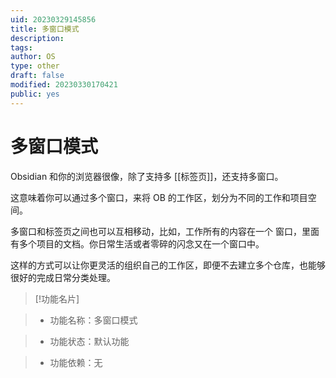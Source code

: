 ```yaml
---
uid: 20230329145856
title: 多窗口模式
description: 
tags: 
author: OS
type: other
draft: false
modified: 20230330170421
public: yes
---
```


# 多窗口模式

Obsidian 和你的浏览器很像，除了支持多 [[标签页]]，还支持多窗口。

这意味着你可以通过多个窗口，来将 OB 的工作区，划分为不同的工作和项目空间。

多窗口和标签页之间也可以互相移动，比如，工作所有的内容在一个 窗口，里面有多个项目的文档。你日常生活或者零碎的闪念又在一个窗口中。

这样的方式可以让你更灵活的组织自己的工作区，即便不去建立多个仓库，也能够很好的完成日常分类处理。

>[!功能名片]

>- 功能名称：多窗口模式

>- 功能状态：默认功能

>- 功能依赖：无
